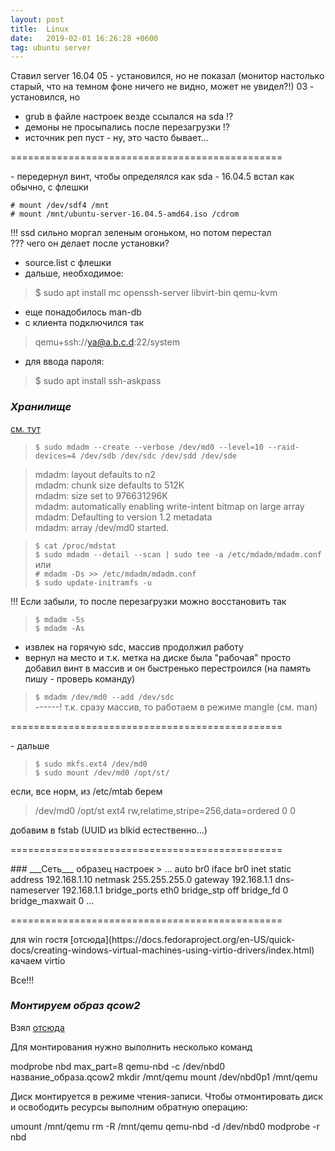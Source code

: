 ```yaml
---
layout: post
title:  Linux
date:   2019-02-01 16:26:28 +0600
tag: ubuntu server
---
```


Ставил server 16.04
05 - установился, но не показал (монитор настолько старый, что на темном фоне ничего не видно, может не увидел?!)
03 - установился, но
- grub в файле настроек везде ссылался на sda !?
- демоны не просыпались после перезагрузки !?
- источник реп пуст - ну, это часто бывает...

<p>===============================================</p>
- передернул винт, чтобы определялся как sda
- 16.04.5 встал как обычно, с флешки

	# mount /dev/sdf4 /mnt  
	# mount /mnt/ubuntu-server-16.04.5-amd64.iso /cdrom
	
!!! ssd сильно моргал зеленым огоньком, но потом перестал  
??? чего он делает после установки?  

- source.list с флешки  
- дальше, необходимое:
> $ sudo apt install mc openssh-server libvirt-bin qemu-kvm

- еще понадобилось man-db  
- с клиента подключился так
>qemu+ssh://ya@a.b.c.d:22/system  
- для ввода пароля:
>$ sudo apt install ssh-askpass

### ___Хранилище___
[см. тут](https://www.8host.com/blog/sozdanie-raid-massivov-s-pomoshhyu-mdadm-v-ubuntu-16-04/)
>`$ sudo mdadm --create --verbose /dev/md0 --level=10 --raid-devices=4 /dev/sdb /dev/sdc /dev/sdd /dev/sde`  

>mdadm: layout defaults to n2  
>mdadm: chunk size defaults to 512K  
>mdadm: size set to 976631296K  
>mdadm: automatically enabling write-intent bitmap on large array  
>mdadm: Defaulting to version 1.2 metadata  
>mdadm: array /dev/md0 started.

>`$ cat /proc/mdstat`  
>`$ sudo mdadm --detail --scan | sudo tee -a /etc/mdadm/mdadm.conf`  
или  
>`# mdadm -Ds >> /etc/mdadm/mdadm.conf`  
>`$ sudo update-initramfs -u`

!!! Если забыли, то после перезагрузки можно восстановить так

>`$ mdadm -Ss`  
>`$ mdadm -As`

- извлек на горячую sdc, массив продолжил работу
- вернул на место и т.к. метка на диске была "рабочая"
просто добавил винт в массив и он быстренько перестроился
(на память пишу - проверь команду)

>`$ mdadm /dev/md0 --add /dev/sdc`  
------! т.к. сразу массив, то работаем в режиме mangle (см. man)
<p>===============================================</p>
- дальше

>`$ sudo mkfs.ext4 /dev/md0`  
>`$ sudo mount /dev/md0 /opt/st/`

если, все норм, из /etc/mtab берем
>/dev/md0 /opt/st ext4 rw,relatime,stripe=256,data=ordered 0 0

добавим в fstab (UUID из blkid естественно...)

<p>===============================================</p>
### ___Сеть___
образец настроек
>
...  
auto br0  
iface br0 inet static  
	address 192.168.1.10  
	netmask 255.255.255.0  
	gateway 192.168.1.1  
	dns-nameserver 192.168.1.1  
	bridge_ports eth0  
	bridge_stp off  
	bridge_fd 0  
	bridge_maxwait 0  
...
<p>===============================================</p>
для win гостя [отсюда](https://docs.fedoraproject.org/en-US/quick-docs/creating-windows-virtual-machines-using-virtio-drivers/index.html) качаем virtio

Все!!!

### ___Монтируем образ qcow2___

Взял [отсюда](http://www.zonepc.ru/montirovanie-obrazov-qcow2/)

Для монтирования нужно выполнить несколько команд
	
>
modprobe nbd max_part=8
qemu-nbd -c /dev/nbd0 название_образа.qcow2
mkdir /mnt/qemu
mount /dev/nbd0p1 /mnt/qemu

Диск монтируется в режиме чтения-записи. Чтобы отмонтировать диск и освободить ресурсы выполним обратную операцию:

>
umount /mnt/qemu
rm -R /mnt/qemu
qemu-nbd -d /dev/nbd0
modprobe -r nbd

